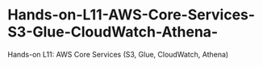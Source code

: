 # Hands-on-L11-AWS-Core-Services-S3-Glue-CloudWatch-Athena-
Hands-on L11: AWS Core Services (S3, Glue, CloudWatch, Athena)

